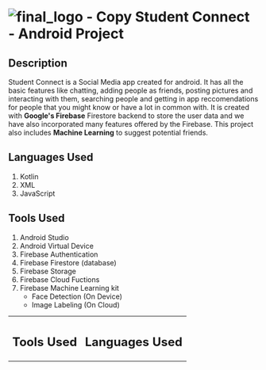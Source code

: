 # ![final_logo - Copy](https://user-images.githubusercontent.com/53811147/122639587-4f9c5d80-d118-11eb-9916-5deacaa6b877.png) Student Connect - Android Project 


## Description
Student Connect is a Social Media app created for android. It has all the basic features like chatting, adding people as friends, posting pictures and interacting with them, searching people and getting in app reccomendations for people that you might know or have a lot in common with. It is created with **Google's Firebase** Firestore backend to store the user data and we have also incorporated many features offered by the Firebase. This project also includes **Machine Learning** to suggest potential friends. 

## Languages Used
1. Kotlin
2. XML
3. JavaScript

## Tools Used
1. Android Studio
2. Android Virtual Device
3. Firebase Authentication
4. Firebase Firestore (database)
5. Firebase Storage
6. Firebase Cloud Fuctions
7. Firebase Machine Learning kit
   * Face Detection (On Device)
   * Image Labeling (On Cloud)

<table align="Center"  width="100%" style="margin: 0px;">
 <tr>
  <th> <h2> Tools Used </h2> </th>
  <th> <h2> Languages Used </h2> </th>
 </tr>
</table>
